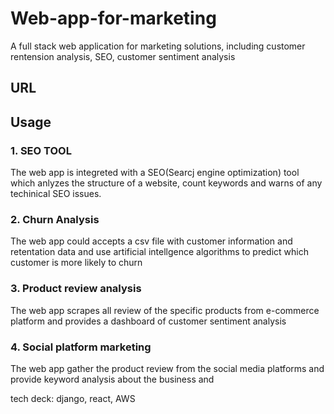 # Web-app-for-marketing

A full stack web application for marketing solutions, including customer rentension analysis, SEO, customer sentiment analysis

## URL

## Usage

### 1. SEO TOOL

The web app is integreted with a SEO(Searcj engine optimization) tool which anlyzes the structure of a website, count keywords and warns of any techinical SEO issues.

### 2. Churn Analysis

The web app could accepts a csv file with customer information and retentation data and use artificial intellgence algorithms to predict which customer is more likely to churn

### 3. Product review analysis

The web app scrapes all review of the specific products from e-commerce platform and provides a dashboard of customer sentiment analysis

### 4. Social platform marketing

The web app gather the product review from the social media platforms and provide keyword analysis about the business and

tech deck:
django, react, AWS
